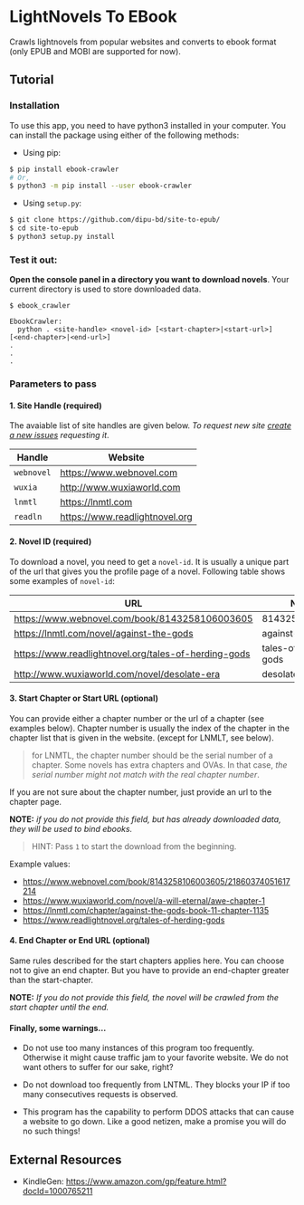 # LightNovels To EBook

Crawls lightnovels from popular websites and converts to ebook format (only EPUB and MOBI are supported for now).

## Tutorial

### Installation

To use this app, you need to have python3 installed in your computer. You can install the package using either of the following methods:

- Using pip:

```bash
$ pip install ebook-crawler
# Or,
$ python3 -m pip install --user ebook-crawler
```

- Using `setup.py`:

```bash
$ git clone https://github.com/dipu-bd/site-to-epub/
$ cd site-to-epub
$ python3 setup.py install
```

### Test it out:

**Open the console panel in a directory you want to download novels**. Your current directory is used to store downloaded data.

```
$ ebook_crawler

EbookCrawler:
  python . <site-handle> <novel-id> [<start-chapter>|<start-url>] [<end-chapter>|<end-url>]
.
.
.
```

### Parameters to pass

#### 1. Site Handle (required)

The avaiable list of site handles are given below. *To request new site [create a new issues](https://github.com/dipu-bd/site-to-epub/issues) requesting it*.

| Handle | Website |
|--------|---------|
| `webnovel` | https://www.webnovel.com |
| `wuxia` | http://www.wuxiaworld.com |
| `lnmtl` | https://lnmtl.com |
| `readln` | https://www.readlightnovel.org |

#### 2. Novel ID (required)

To download a novel, you need to get a `novel-id`. It is usually a unique part of the url that gives you the profile page of a novel. Following table shows some examples of `novel-id`:

| URL | Novel ID |
|-----|----------|
| https://www.webnovel.com/book/8143258106003605 | 8143258106003605 |
| https://lnmtl.com/novel/against-the-gods | against-the-gods |
| https://www.readlightnovel.org/tales-of-herding-gods | tales-of-herding-gods |
| http://www.wuxiaworld.com/novel/desolate-era | desolate-era |

#### 3. Start Chapter or Start URL (optional)

You can provide either a chapter number or the url of a chapter (see examples below). Chapter number is usually the index of the chapter in the chapter list that is given in the website. (except for LNMLT, see below).

> for LNMTL, the chapter number should be the serial number of a chapter. Some novels has extra chapters and OVAs. In that case, *the serial number might not match with the real chapter number*.

If you are not sure about the chapter number, just provide an url to the chapter page.

**NOTE:** *if you do not provide this field, but has already downloaded data, they will be used to bind ebooks.*

> HINT: Pass `1` to start the download from the beginning.

Example values:

- https://www.webnovel.com/book/8143258106003605/21860374051617214
- https://www.wuxiaworld.com/novel/a-will-eternal/awe-chapter-1
- https://lnmtl.com/chapter/against-the-gods-book-11-chapter-1135
- https://www.readlightnovel.org/tales-of-herding-gods

<!-- - KindleComicConverter: `pip install -U KindleComicConverter` -->

#### 4. End Chapter or End URL (optional)

Same rules described for the start chapters applies here. You can choose not to give an end chapter. But you have to provide an end-chapter greater than the start-chapter.

**NOTE:** *If you do not provide this field, the novel will be crawled from the start chapter until the end.*


#### Finally, some warnings...

- Do not use too many instances of this program too frequently. Otherwise it might cause traffic jam to your favorite website. We do not want others to suffer for our sake, right?

- Do not download too frequently from LNTML. They blocks your IP if too many consecutives requests is observed.

- This program has the capability to perform DDOS attacks that can cause a website to go down. Like a good netizen, make a promise you will do no such things!

## External Resources

- KindleGen: https://www.amazon.com/gp/feature.html?docId=1000765211

